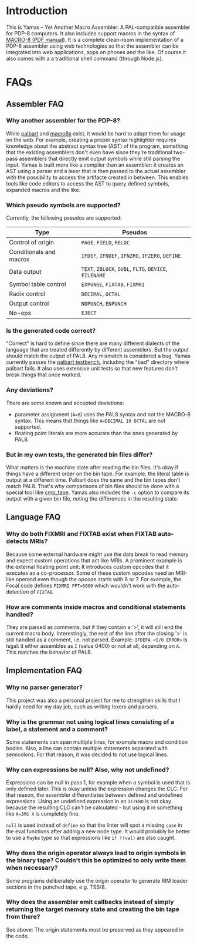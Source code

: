 # Introduction
This is Yamas – Yet Another Macro Assembler: A PAL-compatible assembler for PDP-8 computers. It also includes support
macros in the syntax of [MACRO-8 (PDF manual)]. It is a complete clean-room implementation of a PDP-8 assembler using web technologies so that
the assembler can be integrated into web applications, apps on phones and the like. Of course it also comes with a
a traditional shell command (through Node.js).

# FAQs
## Assembler FAQ
### Why another assembler for the PDP-8?
While [palbart] and [macro8x] exist, it would be hard to adapt them for usage on the web. For example, creating a proper
syntax highlighter requires knowledge about the abstract syntax tree (AST) of the program, something that the existing
assemblers don't even have since they're traditional two-pass assemblers that directly emit output symbols while still
parsing the input. Yamas is built more like a compiler than an assembler: it creates an AST using a parser and a lexer
that is then passed to the actual assembler with the possibility to access the artifacte created in between. This enables
tools like code editors to access the AST to query defined symbols, expanded macros and the like.

### Which pseudo symbols are supported?
Currently, the following pseudos are supported:

 Type | Pseudos
------|---------
Control of origin       |`PAGE`,     `FIELD`,        `RELOC`
Conditionals and macros |`IFDEF`,    `IFNDEF`,       `IFNZRO`,   `IFZERO`,   `DEFINE`
Data output             |`TEXT`,     `ZBLOCK`,       `DUBL`,     `FLTG`,     `DEVICE`,   `FILENAME`
Symbol table control    |`EXPUNGE`,  `FIXTAB`,       `FIXMRI`
Radix control           |`DECIMAL`,  `OCTAL`
Output control          |`NOPUNCH`,  `ENPUNCH`
No-ops                  |`EJECT`

### Is the generated code correct?
"Correct" is hard to define since there are many different dialects of the language that are treated
differently by different assemblers. But the output should match the output of PAL8. Any mismatch is considered
a bug. Yamas currently passes the [palbart testbench], including the "bad" directory where palbart fails.
It also uses extensive unit tests so that new features don't break things that once worked.

### Any deviations?
There are some known and accepted deviations:

* parameter assignment (`A=B`) uses the PAL8 syntax and not the MACRO-8 syntax. This means that things like ``A=DECIMAL 10 OCTAL`` are not supported.
* floating point literals are more accurate than the ones generated by PAL8.

### But in my own tests, the generated bin files differ?
What matters is the machine state after reading the bin files. It's okay if things have a different order on the bin tape.
For example, the literal table is output at a different time. Palbart does the same and the bin tapes don't match PAL8.
That's why comparisons of bin files should be done with a special tool like [cmp_tape]. Yamas also includes the `-c` option to compare its output with a given bin file, noting the differences in the resulting state.

## Language FAQ
### Why do both FIXMRI and FIXTAB exist when FIXTAB auto-detects MRIs?
Because some external hardware might use the data break to read memory and expect custom operations that act like MRIs.
A prominent example is the external floating point unit: It introduces custom opcodes that it executes as a co-processor.
Some of these custom opcodes need an MRI-like operand even though the opcode starts with 6 or 7. For example, the Focal code
defines ``FIXMRI FPT=6000`` which wouldn't work with the auto-detection of `FIXTAB`.

### How are comments inside macros and conditional statements handled?
They are parsed as comments, but if they contain a '>', it will still end the current macro body.
Interestingly, the rest of the line after the closing '>' is still handled as a comment, i.e. not parsed.
Example: ``IFDEFA <I/O ERROR>`` is legal: it either assembles as `I` (value 0400) or not at all, depending on `A`.
This matches the behavior of PAL8.

## Implementation FAQ
### Why no parser generator?
This project was also a personal project for me to strengthen skills that I hardly need for my day job,
such as writing lexers and parsers.

### Why is the grammar not using logical lines consisting of a label, a statement and a comment?
Some statements can span multiple lines, for example macro and condition bodies. Also, a line can contain multiple statements separated with semicolons.
For that reason, it was decided to not use logical lines.

### Why can expressions be null? Also, why not undefined?
Expressions can be null in pass 1, for example when a symbol is used that is only defined later. This is okay unless the expression changes the CLC.
For that reason, the assembler differentiates between defined and undefined expressions. Using an undefined expression in an `IFZERO` is not okay
because the resulting CLC can't be calculated - but using it in something like ``A=JMS X`` is completely fine.

`null` is used instead of `define` so that the linter will spot a missing `case`
in the eval functions after adding a new node type. It would probably be better to
use a `Maybe` type so that expressions like `if (!val)` are also caught.

### Why does the origin operator always lead to origin symbols in the binary tape? Couldn't this be optimized to only write them when necessary?
Some programs deliberately use the origin operator to generate RIM loader sections in the punched tape, e.g. TSS/8.

### Why does the assembler emit callbacks instead of simply returning the target memory state and creating the bin tape from there?
See above: The origin statements must be preserved as they appeared in the code.

[palbart]: http://www.pdp8online.com/ftp/software/palbart/
[macro8x]: http://simh.trailing-edge.com/sources/simtools/crossassemblers/
[palbart testbench]: http://www.pdp8online.com/ftp/software/palbart/testbench/
[cmp_tape]: http://www.pdp8online.com/ftp/software/cmp_tape/
[MACRO-8 (PDF manual)]: http://www.bitsavers.org/pdf/dec/pdp8/software/DEC-08-CMAB-D_MACRO8.pdf
